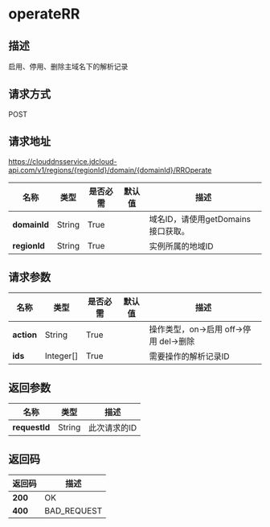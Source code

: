 # operateRR


## 描述
启用、停用、删除主域名下的解析记录

## 请求方式
POST

## 请求地址
https://clouddnsservice.jdcloud-api.com/v1/regions/{regionId}/domain/{domainId}/RROperate

|名称|类型|是否必需|默认值|描述|
|---|---|---|---|---|
|**domainId**|String|True| |域名ID，请使用getDomains接口获取。|
|**regionId**|String|True| |实例所属的地域ID|

## 请求参数
|名称|类型|是否必需|默认值|描述|
|---|---|---|---|---|
|**action**|String|True| |操作类型，on->启用 off->停用 del->删除|
|**ids**|Integer[]|True| |需要操作的解析记录ID|


## 返回参数
|名称|类型|描述|
|---|---|---|
|**requestId**|String|此次请求的ID|


## 返回码
|返回码|描述|
|---|---|
|**200**|OK|
|**400**|BAD_REQUEST|
